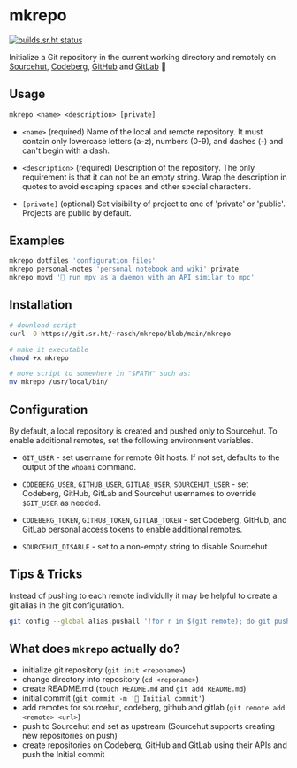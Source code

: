 # mkrepo

[![builds.sr.ht status](https://builds.sr.ht/~rasch/mkrepo.svg)](https://builds.sr.ht/~rasch/mkrepo?)

Initialize a Git repository in the current working directory and
remotely on [Sourcehut], [Codeberg], [GitHub] and [GitLab] 🌱

## Usage

```txt
mkrepo <name> <description> [private]
```

- `<name>` (required) Name of the local and remote repository. It must
  contain only lowercase letters (a-z), numbers (0-9), and dashes (-)
  and can't begin with a dash.

- `<description>` (required) Description of the repository. The only
  requirement is that it can not be an empty string. Wrap the
  description in quotes to avoid escaping spaces and other special
  characters.

- `[private]` (optional) Set visibility of project to one of 'private'
  or 'public'. Projects are public by default.

## Examples

```sh
mkrepo dotfiles 'configuration files'
mkrepo personal-notes 'personal notebook and wiki' private
mkrepo mpvd '🎹 run mpv as a daemon with an API similar to mpc'
```

## Installation

```sh
# download script
curl -O https://git.sr.ht/~rasch/mkrepo/blob/main/mkrepo

# make it executable
chmod +x mkrepo

# move script to somewhere in "$PATH" such as:
mv mkrepo /usr/local/bin/
```

## Configuration

By default, a local repository is created and pushed only to Sourcehut.
To enable additional remotes, set the following environment variables.

- `GIT_USER` - set username for remote Git hosts. If not set, defaults to
  the output of the `whoami` command.

- `CODEBERG_USER`, `GITHUB_USER`, `GITLAB_USER`, `SOURCEHUT_USER` - set
  Codeberg, GitHub, GitLab and Sourcehut usernames to override
  `$GIT_USER` as needed.

- `CODEBERG_TOKEN`, `GITHUB_TOKEN`, `GITLAB_TOKEN` - set Codeberg,
  GitHub, and GitLab personal access tokens to enable additional
  remotes.

- `SOURCEHUT_DISABLE` - set to a non-empty string to disable Sourcehut

## Tips & Tricks

Instead of pushing to each remote individully it may be helpful to
create a git alias in the git configuration.

```sh
git config --global alias.pushall '!for r in $(git remote); do git push --all "$r"; done'
```

## What does `mkrepo` actually do?

- initialize git repository (`git init <reponame>`)
- change directory into repository (`cd <reponame>`)
- create README.md (`touch README.md` and `git add README.md`)
- initial commit (`git commit -m '🎉 Initial commit'`)
- add remotes for sourcehut, codeberg, github and gitlab (`git remote
  add <remote> <url>`)
- push to Sourcehut and set as upstream (Sourcehut supports creating new
  repositories on push)
- create repositories on Codeberg, GitHub and GitLab using their APIs
  and push the Initial commit

[sourcehut]: https://sr.ht
[codeberg]: https://codeberg.org
[github]: https://github.com
[gitlab]: https://gitlab.com
